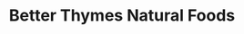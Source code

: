 ---
title: "Better Thymes Natural Foods"
url: /front-royal/better-thymes-natural-foods/
shop: Supermarkt
---